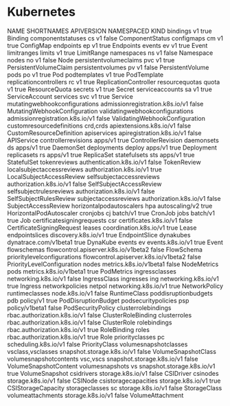# Kubernetes

NAME                              SHORTNAMES          APIVERSION                             NAMESPACED   KIND
bindings                                              v1                                     true         Binding
componentstatuses                 cs                  v1                                     false        ComponentStatus
configmaps                        cm                  v1                                     true         ConfigMap
endpoints                         ep                  v1                                     true         Endpoints
events                            ev                  v1                                     true         Event
limitranges                       limits              v1                                     true         LimitRange
namespaces                        ns                  v1                                     false        Namespace
nodes                             no                  v1                                     false        Node
persistentvolumeclaims            pvc                 v1                                     true         PersistentVolumeClaim
persistentvolumes                 pv                  v1                                     false        PersistentVolume
pods                              po                  v1                                     true         Pod
podtemplates                                          v1                                     true         PodTemplate
replicationcontrollers            rc                  v1                                     true         ReplicationController
resourcequotas                    quota               v1                                     true         ResourceQuota
secrets                                               v1                                     true         Secret
serviceaccounts                   sa                  v1                                     true         ServiceAccount
services                          svc                 v1                                     true         Service
mutatingwebhookconfigurations                         admissionregistration.k8s.io/v1        false        MutatingWebhookConfiguration
validatingwebhookconfigurations                       admissionregistration.k8s.io/v1        false        ValidatingWebhookConfiguration
customresourcedefinitions         crd,crds            apiextensions.k8s.io/v1                false        CustomResourceDefinition
apiservices                                           apiregistration.k8s.io/v1              false        APIService
controllerrevisions                                   apps/v1                                true         ControllerRevision
daemonsets                        ds                  apps/v1                                true         DaemonSet
deployments                       deploy              apps/v1                                true         Deployment
replicasets                       rs                  apps/v1                                true         ReplicaSet
statefulsets                      sts                 apps/v1                                true         StatefulSet
tokenreviews                                          authentication.k8s.io/v1               false        TokenReview
localsubjectaccessreviews                             authorization.k8s.io/v1                true         LocalSubjectAccessReview
selfsubjectaccessreviews                              authorization.k8s.io/v1                false        SelfSubjectAccessReview
selfsubjectrulesreviews                               authorization.k8s.io/v1                false        SelfSubjectRulesReview
subjectaccessreviews                                  authorization.k8s.io/v1                false        SubjectAccessReview
horizontalpodautoscalers          hpa                 autoscaling/v2                         true         HorizontalPodAutoscaler
cronjobs                          cj                  batch/v1                               true         CronJob
jobs                                                  batch/v1                               true         Job
certificatesigningrequests        csr                 certificates.k8s.io/v1                 false        CertificateSigningRequest
leases                                                coordination.k8s.io/v1                 true         Lease
endpointslices                                        discovery.k8s.io/v1                    true         EndpointSlice
dynakubes                                             dynatrace.com/v1beta1                  true         DynaKube
events                            ev                  events.k8s.io/v1                       true         Event
flowschemas                                           flowcontrol.apiserver.k8s.io/v1beta2   false        FlowSchema
prioritylevelconfigurations                           flowcontrol.apiserver.k8s.io/v1beta2   false        PriorityLevelConfiguration
nodes                                                 metrics.k8s.io/v1beta1                 false        NodeMetrics
pods                                                  metrics.k8s.io/v1beta1                 true         PodMetrics
ingressclasses                                        networking.k8s.io/v1                   false        IngressClass
ingresses                         ing                 networking.k8s.io/v1                   true         Ingress
networkpolicies                   netpol              networking.k8s.io/v1                   true         NetworkPolicy
runtimeclasses                                        node.k8s.io/v1                         false        RuntimeClass
poddisruptionbudgets              pdb                 policy/v1                              true         PodDisruptionBudget
podsecuritypolicies               psp                 policy/v1beta1                         false        PodSecurityPolicy
clusterrolebindings                                   rbac.authorization.k8s.io/v1           false        ClusterRoleBinding
clusterroles                                          rbac.authorization.k8s.io/v1           false        ClusterRole
rolebindings                                          rbac.authorization.k8s.io/v1           true         RoleBinding
roles                                                 rbac.authorization.k8s.io/v1           true         Role
priorityclasses                   pc                  scheduling.k8s.io/v1                   false        PriorityClass
volumesnapshotclasses             vsclass,vsclasses   snapshot.storage.k8s.io/v1             false        VolumeSnapshotClass
volumesnapshotcontents            vsc,vscs            snapshot.storage.k8s.io/v1             false        VolumeSnapshotContent
volumesnapshots                   vs                  snapshot.storage.k8s.io/v1             true         VolumeSnapshot
csidrivers                                            storage.k8s.io/v1                      false        CSIDriver
csinodes                                              storage.k8s.io/v1                      false        CSINode
csistoragecapacities                                  storage.k8s.io/v1                      true         CSIStorageCapacity
storageclasses                    sc                  storage.k8s.io/v1                      false        StorageClass
volumeattachments                                     storage.k8s.io/v1                      false        VolumeAttachment

